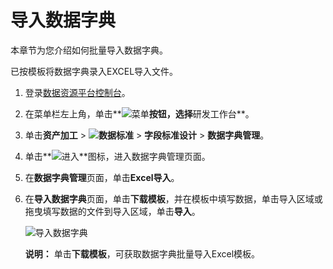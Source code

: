 # 导入数据字典

本章节为您介绍如何批量导入数据字典。

已按模板将数据字典录入EXCEL导入文件。

1.  登录[数据资源平台控制台](https://dataq.console.aliyun.com)。

2.  在菜单栏左上角，单击**![菜单](https://static-aliyun-doc.oss-accelerate.aliyuncs.com/assets/img/zh-CN/6504337061/p188771.png)**按钮，选择**研发工作台**。

3.  单击**资产加工** \> **![数据标准](https://static-aliyun-doc.oss-accelerate.aliyuncs.com/assets/img/zh-CN/6358100161/p208862.png)** \> **字段标准设计** \> **数据字典管理**。

4.  单击**![进入](https://static-aliyun-doc.oss-accelerate.aliyuncs.com/assets/img/zh-CN/6504337061/p188815.png)**图标，进入数据字典管理页面。

5.  在**数据字典管理**页面，单击**Excel导入**。

6.  在**导入数据字典**页面，单击**下载模板**，并在模板中填写数据，单击导入区域或拖曳填写数据的文件到导入区域，单击**导入**。

    ![导入数据字典](https://static-aliyun-doc.oss-accelerate.aliyuncs.com/assets/img/zh-CN/2276160161/p212912.png)

    **说明：** 单击**下载模板**，可获取数据字典批量导入Excel模板。


